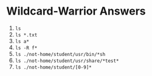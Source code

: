 # Wildcard-Warrior Answers 
1. `ls`
2. `ls *.txt`
3. `ls a*`
4. `ls -R f*`
5. `ls ./not-home/student/usr/bin/*sh`
6. `ls ./not-home/student/usr/share/*test*`
7. `ls ./not-home/student/[0-9]*`

